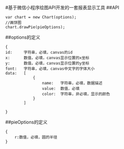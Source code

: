 #基于微信小程序绘图API开发的一套报表显示工具
##API
	
	var chart = new Chart(options);
	//画饼图
    chart.drawPie(pieOptions);
	
##options的定义
	
	{
	id:		字符串，必填，canvas的id
	x:		数值，必填，canvas显示位置的x坐标
	y:		数值，必填，canvas显示位置的y坐标
	font:	字符串，必填，canvas中文字的字体大小
	data:	[
				{
					name:	字符串，必填，数据描述
					value:	数值，必填
					color:	字符串，非必填，显示的颜色
				}
			]
		
	}
	
##pieOptions的定义
	
	{
		r:数值，必填，圆的半径
	}